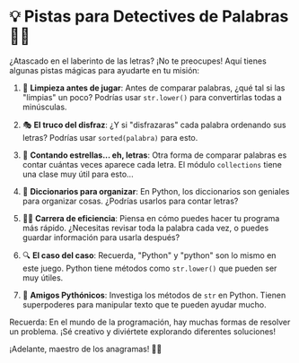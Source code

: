 # 💡 Pistas para Detectives de Palabras 🕵️‍♂️

¿Atascado en el laberinto de las letras? ¡No te preocupes! Aquí tienes algunas pistas mágicas para ayudarte en tu
misión:

1. 🧹 **Limpieza antes de jugar**:
   Antes de comparar palabras, ¿qué tal si las "limpias" un poco? Podrías usar `str.lower()` para convertirlas todas a
   minúsculas.

2. 🎭 **El truco del disfraz**:
   ¿Y si "disfrazaras" cada palabra ordenando sus letras? Podrías usar `sorted(palabra)` para esto.

3. 🧮 **Contando estrellas... eh, letras**:
   Otra forma de comparar palabras es contar cuántas veces aparece cada letra. El módulo `collections` tiene una clase
   muy útil para esto...

4. 🎨 **Diccionarios para organizar**:
   En Python, los diccionarios son geniales para organizar cosas. ¿Podrías usarlos para contar letras?

5. 🏃‍♂️ **Carrera de eficiencia**:
   Piensa en cómo puedes hacer tu programa más rápido. ¿Necesitas revisar toda la palabra cada vez, o puedes guardar
   información para usarla después?

6. 🔍 **El caso del caso**:
   Recuerda, "Python" y "python" son lo mismo en este juego. Python tiene métodos como `str.lower()` que pueden ser muy
   útiles.

7. 🐍 **Amigos Pythónicos**:
   Investiga los métodos de `str` en Python. Tienen superpoderes para manipular texto que te pueden ayudar mucho.

Recuerda: En el mundo de la programación, hay muchas formas de resolver un problema. ¡Sé creativo y diviértete
explorando diferentes soluciones!

¡Adelante, maestro de los anagramas! 🚀✨